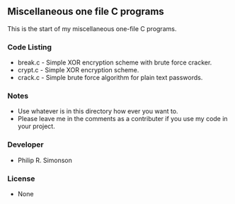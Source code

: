## Miscellaneous one file C programs

This is the start of my miscellaneous one-file C programs.

### Code Listing

 - break.c - Simple XOR encryption scheme with brute force cracker.
 - crypt.c - Simple XOR encryption scheme.
 - crack.c - Simple brute force algorithm for plain text passwords.

### Notes

 - Use whatever is in this directory how ever you want to.
 - Please leave me in the comments as a contributer if you use my code in your project.

### Developer

 - Philip R. Simonson

### License

 - None
